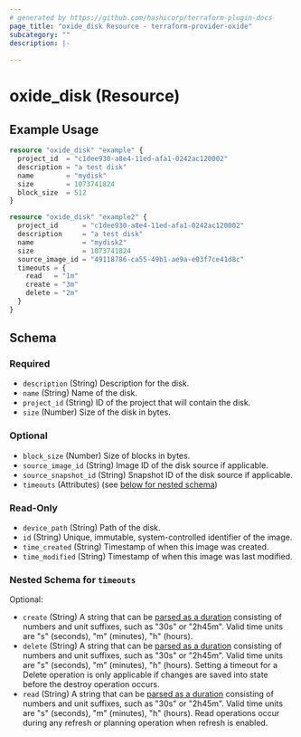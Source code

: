 ```yaml
---
# generated by https://github.com/hashicorp/terraform-plugin-docs
page_title: "oxide_disk Resource - terraform-provider-oxide"
subcategory: ""
description: |-
  
---
```


# oxide_disk (Resource)



## Example Usage

```terraform
resource "oxide_disk" "example" {
  project_id  = "c1dee930-a8e4-11ed-afa1-0242ac120002"
  description = "a test disk"
  name        = "mydisk"
  size        = 1073741824
  block_size  = 512
}

resource "oxide_disk" "example2" {
  project_id      = "c1dee930-a8e4-11ed-afa1-0242ac120002"
  description     = "a test disk"
  name            = "mydisk2"
  size            = 1073741824
  source_image_id = "49118786-ca55-49b1-ae9a-e03f7ce41d8c"
  timeouts = {
    read   = "1m"
    create = "3m"
    delete = "2m"
  }
}
```

<!-- schema generated by tfplugindocs -->
## Schema

### Required

- `description` (String) Description for the disk.
- `name` (String) Name of the disk.
- `project_id` (String) ID of the project that will contain the disk.
- `size` (Number) Size of the disk in bytes.

### Optional

- `block_size` (Number) Size of blocks in bytes.
- `source_image_id` (String) Image ID of the disk source if applicable.
- `source_snapshot_id` (String) Snapshot ID of the disk source if applicable.
- `timeouts` (Attributes) (see [below for nested schema](#nestedatt--timeouts))

### Read-Only

- `device_path` (String) Path of the disk.
- `id` (String) Unique, immutable, system-controlled identifier of the image.
- `time_created` (String) Timestamp of when this image was created.
- `time_modified` (String) Timestamp of when this image was last modified.

<a id="nestedatt--timeouts"></a>
### Nested Schema for `timeouts`

Optional:

- `create` (String) A string that can be [parsed as a duration](https://pkg.go.dev/time#ParseDuration) consisting of numbers and unit suffixes, such as "30s" or "2h45m". Valid time units are "s" (seconds), "m" (minutes), "h" (hours).
- `delete` (String) A string that can be [parsed as a duration](https://pkg.go.dev/time#ParseDuration) consisting of numbers and unit suffixes, such as "30s" or "2h45m". Valid time units are "s" (seconds), "m" (minutes), "h" (hours). Setting a timeout for a Delete operation is only applicable if changes are saved into state before the destroy operation occurs.
- `read` (String) A string that can be [parsed as a duration](https://pkg.go.dev/time#ParseDuration) consisting of numbers and unit suffixes, such as "30s" or "2h45m". Valid time units are "s" (seconds), "m" (minutes), "h" (hours). Read operations occur during any refresh or planning operation when refresh is enabled.
